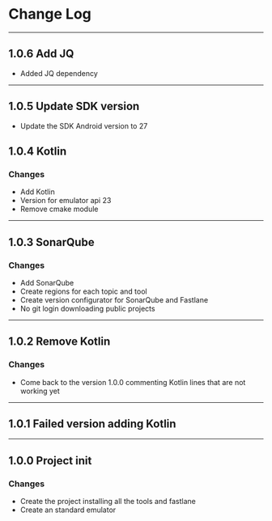 # Change Log
-----
## 1.0.6 Add JQ
* Added JQ dependency

-----
## 1.0.5 Update SDK version
* Update the SDK Android version to 27

## 1.0.4 Kotlin
### Changes
* Add Kotlin
* Version for emulator api 23
* Remove cmake module

-----
## 1.0.3 SonarQube
### Changes
* Add SonarQube
* Create regions for each topic and tool
* Create version configurator for SonarQube and Fastlane
* No git login downloading public projects

-----
## 1.0.2 Remove Kotlin
### Changes
* Come back to the version 1.0.0 commenting Kotlin lines that are not working yet

-----
## 1.0.1 Failed version adding Kotlin

----
## 1.0.0 Project init
### Changes
* Create the project installing all the tools and fastlane
* Create an standard emulator